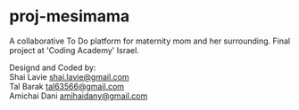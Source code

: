 # proj-mesimama
A collaborative To Do platform for maternity mom and her surrounding.
Final project at 'Coding Academy' Israel.

Designd and Coded by:                                                   
Shai Lavie      shai.lavie@gmail.com                                           
Tal Barak       tal63566@gmail.com                                                  
Amichai Dani    amihaidany@gmail.com                                                    
